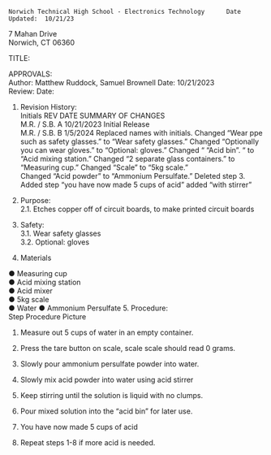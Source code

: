 	Norwich Technical High School - Electronics Technology    	Date Updated:  10/21/23  
7 Mahan Drive  
Norwich, CT 06360  
  
  
TITLE:  
  
APPROVALS:   
	Author: Matthew Ruddock, Samuel Brownell  	Date: 10/21/2023  	  
	Review:  	  	Date:    
  
1.	Revision History:  
Initials  	REV  	DATE  	SUMMARY OF CHANGES  
M.R. / S.B.  	A  	10/21/2023  	Initial Release  
M.R. / S.B.  	B  	1/5/2024  	Replaced names with initials. Changed “Wear ppe such as safety glasses.” to “Wear safety glasses.” Changed “Optionally you can wear gloves.” to “Optional: gloves.” 
Changed “ “Acid bin”. “ to “Acid mixing station.” Changed “2 separate glass containers.” to “Measuring cup.” Changed “Scale” to “5kg scale.”  
Changed “Acid powder” to “Ammonium Persulfate.” Deleted step 3. Added step “you have now made 5 cups of acid” added “with stirrer”  
  
2.	Purpose:  
2.1.	Etches copper off of circuit boards, to make printed circuit boards  
  
3.	Safety:  
3.1.	Wear safety glasses  
3.2.	Optional: gloves  
  
4.	Materials 
   
●	Measuring cup  
●	Acid mixing station  
●	Acid mixer  
●	5kg scale  
●	Water  ● Ammonium Persulfate 
5.	Procedure:  
Step  	Procedure  	Picture  
1. 	 Measure out 5 cups of water in an empty container.  	   
2. 	 Press the tare button on scale, scale scale should read 0 grams.  	   
3. 	 Slowly pour ammonium persulfate powder into water.  	   
 
4. 	 Slowly mix acid powder into water using acid stirrer  	   
5. 	 Keep stirring until the solution is liquid with no clumps.  	   
6. 	 Pour mixed solution into the “acid bin” for later use.  	   
7. 	 You have now made 5 cups of acid  	  
8. 	 Repeat steps 1-8 if more acid is needed.  	  
  
